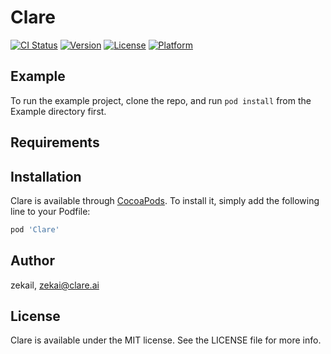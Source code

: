 # Clare

[![CI Status](https://img.shields.io/travis/zekail/Clare.svg?style=flat)](https://travis-ci.org/zekail/Clare)
[![Version](https://img.shields.io/cocoapods/v/Clare.svg?style=flat)](https://cocoapods.org/pods/Clare)
[![License](https://img.shields.io/cocoapods/l/Clare.svg?style=flat)](https://cocoapods.org/pods/Clare)
[![Platform](https://img.shields.io/cocoapods/p/Clare.svg?style=flat)](https://cocoapods.org/pods/Clare)

## Example

To run the example project, clone the repo, and run `pod install` from the Example directory first.

## Requirements

## Installation

Clare is available through [CocoaPods](https://cocoapods.org). To install
it, simply add the following line to your Podfile:

```ruby
pod 'Clare'
```

## Author

zekail, zekai@clare.ai

## License

Clare is available under the MIT license. See the LICENSE file for more info.

